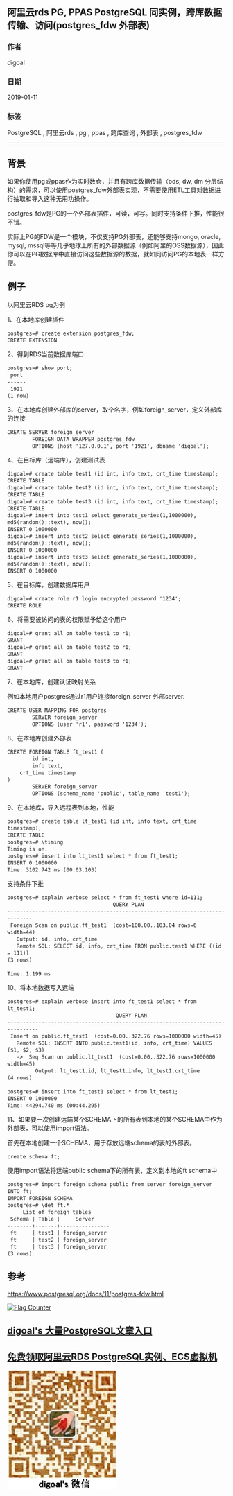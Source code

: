 ## 阿里云rds PG, PPAS PostgreSQL 同实例，跨库数据传输、访问(postgres_fdw 外部表)  
            
### 作者            
digoal            
            
### 日期            
2019-01-11           
            
### 标签            
PostgreSQL , 阿里云rds , pg , ppas , 跨库查询 , 外部表 , postgres_fdw  
            
----            
            
## 背景         
如果你使用pg或ppas作为实时数仓，并且有跨库数据传输（ods, dw, dm 分层结构）的需求，可以使用postgres_fdw外部表实现，不需要使用ETL工具对数据进行抽取和导入这种无用功操作。  
  
postgres_fdw是PG的一个外部表插件，可读，可写。同时支持条件下推，性能很不错。  
  
实际上PG的FDW是一个模块，不仅支持PG外部表，还能够支持mongo, oracle, mysql, mssql等等几乎地球上所有的外部数据源（例如阿里的OSS数据源），因此你可以在PG数据库中直接访问这些数据源的数据，就如同访问PG的本地表一样方便。  
  
## 例子  
以阿里云RDS pg为例  
  
1、在本地库创建插件  
  
```  
postgres=# create extension postgres_fdw;    
CREATE EXTENSION    
```  
  
2、得到RDS当前数据库端口:    
  
```  
postgres=# show port;    
 port     
------    
 1921    
(1 row)    
```  
    
3、在本地库创建外部库的server，取个名字，例如foreign_server，定义外部库的连接  
  
```  
CREATE SERVER foreign_server    
        FOREIGN DATA WRAPPER postgres_fdw    
        OPTIONS (host '127.0.0.1', port '1921', dbname 'digoal');    
```  
  
4、在目标库（远端库），创建测试表  
  
```  
digoal=# create table test1 (id int, info text, crt_time timestamp);    
CREATE TABLE    
digoal=# create table test2 (id int, info text, crt_time timestamp);    
CREATE TABLE    
digoal=# create table test3 (id int, info text, crt_time timestamp);    
CREATE TABLE    
digoal=# insert into test1 select generate_series(1,1000000), md5(random()::text), now();    
INSERT 0 1000000    
digoal=# insert into test2 select generate_series(1,1000000), md5(random()::text), now();    
INSERT 0 1000000    
digoal=# insert into test3 select generate_series(1,1000000), md5(random()::text), now();    
INSERT 0 1000000    
```  
  
5、在目标库，创建数据库用户    
    
```    
digoal=# create role r1 login encrypted password '1234';    
CREATE ROLE    
```  
  
6、将需要被访问的表的权限赋予给这个用户  
  
```  
digoal=# grant all on table test1 to r1;    
GRANT    
digoal=# grant all on table test2 to r1;    
GRANT    
digoal=# grant all on table test3 to r1;    
GRANT    
```  
  
  
7、在本地库，创建认证映射关系  
  
例如本地用户postgres通过r1用户连接foreign_server 外部server.    
    
```  
CREATE USER MAPPING FOR postgres    
        SERVER foreign_server    
        OPTIONS (user 'r1', password '1234');    
```  
  
8、在本地库创建外部表    
    
```  
CREATE FOREIGN TABLE ft_test1 (    
        id int,    
        info text,    
	crt_time timestamp    
)    
        SERVER foreign_server    
        OPTIONS (schema_name 'public', table_name 'test1');    
```  
  
9、在本地库，导入远程表到本地，性能    
  
```  
postgres=# create table lt_test1 (id int, info text, crt_time timestamp);    
CREATE TABLE    
postgres=# \timing    
Timing is on.    
postgres=# insert into lt_test1 select * from ft_test1;    
INSERT 0 1000000    
Time: 3102.742 ms (00:03.103)    
```  
  
支持条件下推  
  
```  
postgres=# explain verbose select * from ft_test1 where id=111;    
                                  QUERY PLAN                                      
------------------------------------------------------------------------------    
 Foreign Scan on public.ft_test1  (cost=100.00..103.04 rows=6 width=44)    
   Output: id, info, crt_time    
   Remote SQL: SELECT id, info, crt_time FROM public.test1 WHERE ((id = 111))    
(3 rows)    
    
Time: 1.199 ms    
```  
  
  
10、将本地数据写入远端     
    
```  
postgres=# explain verbose insert into ft_test1 select * from lt_test1;    
                                   QUERY PLAN                                       
--------------------------------------------------------------------------------    
 Insert on public.ft_test1  (cost=0.00..322.76 rows=1000000 width=45)    
   Remote SQL: INSERT INTO public.test1(id, info, crt_time) VALUES ($1, $2, $3)    
   ->  Seq Scan on public.lt_test1  (cost=0.00..322.76 rows=1000000 width=45)    
         Output: lt_test1.id, lt_test1.info, lt_test1.crt_time    
(4 rows)    
    
postgres=# insert into ft_test1 select * from lt_test1;    
INSERT 0 1000000    
Time: 44294.740 ms (00:44.295)    
```  
  
    
11、如果要一次创建远端某个SCHEMA下的所有表到本地的某个SCHEMA中作为外部表，可以使用import语法。    
    
首先在本地创建一个SCHEMA，用于存放远端schema的表的外部表。  
  
```  
create schema ft;  
```  
  
使用import语法将远端public schema下的所有表，定义到本地的ft schema中  
  
```  
postgres=# import foreign schema public from server foreign_server INTO ft;    
IMPORT FOREIGN SCHEMA    
postgres=# \det ft.*    
     List of foreign tables    
 Schema | Table |     Server         
--------+-------+----------------    
 ft     | test1 | foreign_server    
 ft     | test2 | foreign_server    
 ft     | test3 | foreign_server    
(3 rows)    
```  
    
## 参考  
https://www.postgresql.org/docs/11/postgres-fdw.html  
   
  
<a rel="nofollow" href="http://info.flagcounter.com/h9V1"  ><img src="http://s03.flagcounter.com/count/h9V1/bg_FFFFFF/txt_000000/border_CCCCCC/columns_2/maxflags_12/viewers_0/labels_0/pageviews_0/flags_0/"  alt="Flag Counter"  border="0"  ></a>  
  
  
## [digoal's 大量PostgreSQL文章入口](https://github.com/digoal/blog/blob/master/README.md "22709685feb7cab07d30f30387f0a9ae")
  
  
## [免费领取阿里云RDS PostgreSQL实例、ECS虚拟机](https://free.aliyun.com/ "57258f76c37864c6e6d23383d05714ea")
  
  
![digoal's weixin](../pic/digoal_weixin.jpg "f7ad92eeba24523fd47a6e1a0e691b59")
  
